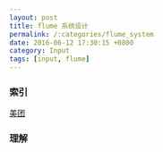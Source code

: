 ```yaml
---
layout: post
title: flume 系统设计
permalink: /:categories/flume_system
date: 2016-06-12 17:30:15 +0800
category: Input
tags: [input, flume]
---
```


### 索引

[美团](http://tech.meituan.com/mt-log-system-arch.html)

### 理解
